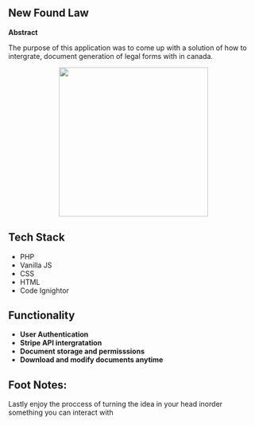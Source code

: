 <section>
  <h1> New Found Law </h1>
  <b> Abstract </b>
  <p>
    The purpose of this application was to come up with a solution of how to intergrate, document generation of legal forms
    with in canada. 
  </p>
 </section>
 
 <section>
  <center>
    <img src='https://user-images.githubusercontent.com/73624670/164025568-0b110c07-55eb-4ab2-92d9-5e5fc503ac10.png'  width='300px' height='300px' />
  </center>
  </section>
 
 
 <section>
  <h1> Tech Stack </h1>
  <ul>
    <li> PHP </li>
    <li> Vanilla JS </li>
    <li> CSS </li>
    <li> HTML </li>
    <li> Code Ignightor </li>
  </ul>
  </section>

<section>
  <h1> Functionality </h1>
  
  <p>
      <ul>
        <li><b> User Authentication </b></li>
        <li><b> Stripe API intergratation </b></li>
        <li><b> Document storage and permisssions </b></li>
        <li><b> Download and modify documents anytime </b></li>
        
  </ul>
  </p>
 </section>
 
 <section>
  <h2> Foot Notes: </h2>
  <p>
    Lastly enjoy the proccess of turning the idea in your head inorder something you can interact with 
  </p>
 </section>
